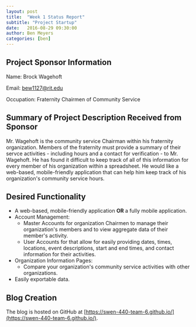 ```yaml
---
layout: post
title:  "Week 1 Status Report"
subtitle: "Project Startup"
date:   2016-08-29 09:30:00
author: Ben Meyers
categories: [ben]
---
```


## Project Sponsor Information
Name: Brock Wagehoft

Email: bew1127@rit.edu

Occupation: Fraternity Chairmen of Community Service

## Summary of Project Description Received from Sponsor
Mr. Wagehoft is the community service Chairman within his fraternity organization. Members of the fraternity must provide a summary of their servce activities - including hours and a contact for verification - to Mr. Wagehoft. He has found it difficult to keep track of all of this information for every member of his organization within a spreadsheet. He would like a web-based, mobile-friendly application that can help him keep track of his organization's community service hours.

## Desired Functionality
* A web-based, mobile-friendly application <b>OR</b> a fully mobile application.
* Account Management:
  * Master Accounts for organization Chairmen to manage their organization's members and to view aggregate data of their member's activity.
  * User Accounts for that allow for easily providing dates, times, locations, event descriptions, start and end times, and contact information for their activities.
* Organization Information Pages:
  * Compare your organization's community service activities with other organizations.
* Easily exportable data.

## Blog Creation
The blog is hosted on GitHub at [https://swen-440-team-6.github.io/](https://swen-440-team-6.github.io/).
